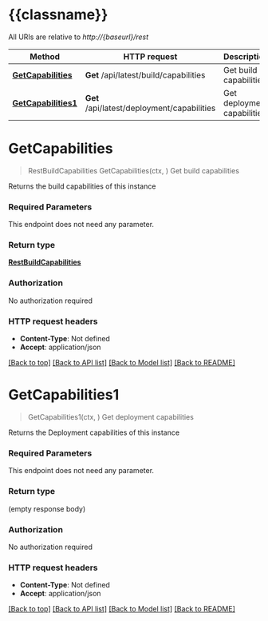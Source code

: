 # {{classname}}

All URIs are relative to *http://{baseurl}/rest*

Method | HTTP request | Description
------------- | ------------- | -------------
[**GetCapabilities**](CapabilitiesApi.md#GetCapabilities) | **Get** /api/latest/build/capabilities | Get build capabilities
[**GetCapabilities1**](CapabilitiesApi.md#GetCapabilities1) | **Get** /api/latest/deployment/capabilities | Get deployment capabilities

# **GetCapabilities**
> RestBuildCapabilities GetCapabilities(ctx, )
Get build capabilities

Returns the build capabilities of this instance

### Required Parameters
This endpoint does not need any parameter.

### Return type

[**RestBuildCapabilities**](RestBuildCapabilities.md)

### Authorization

No authorization required

### HTTP request headers

 - **Content-Type**: Not defined
 - **Accept**: application/json

[[Back to top]](#) [[Back to API list]](../README.md#documentation-for-api-endpoints) [[Back to Model list]](../README.md#documentation-for-models) [[Back to README]](../README.md)

# **GetCapabilities1**
> GetCapabilities1(ctx, )
Get deployment capabilities

Returns the Deployment capabilities of this instance

### Required Parameters
This endpoint does not need any parameter.

### Return type

 (empty response body)

### Authorization

No authorization required

### HTTP request headers

 - **Content-Type**: Not defined
 - **Accept**: application/json

[[Back to top]](#) [[Back to API list]](../README.md#documentation-for-api-endpoints) [[Back to Model list]](../README.md#documentation-for-models) [[Back to README]](../README.md)

